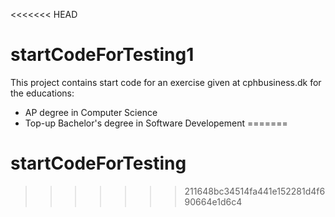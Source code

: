 <<<<<<< HEAD
# startCodeForTesting1
This project contains start code for an exercise given at cphbusiness.dk for the educations:
* AP degree in Computer Science
* Top-up Bachelor's degree in Software Developement
=======
# startCodeForTesting
>>>>>>> 211648bc34514fa441e152281d4f690664e1d6c4
